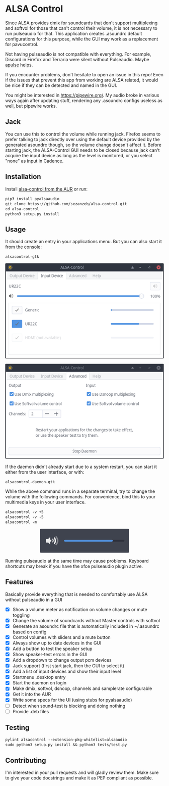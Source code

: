 # ALSA Control

Since ALSA provides dmix for soundcards that don't support multiplexing and softvol for those that can't control their volume,
it is not necessary to run pulseaudio for that. This application creates .asoundrc default configurations for this purpose,
while the GUI may work as a replacement for pavucontrol.

Not having pulseaudio is not compatible with everything. For example, Discord in Firefox and Terraria were silent without Pulseaudio.
Maybe [apulse](https://github.com/i-rinat/apulse) helps.

If you encounter problems, don't hesitate to open an issue in this repo! Even if the issues that prevent this app from working are
ALSA related, it would be nice if they can be detected and named in the GUI.

You might be interested in https://pipewire.org/. My audio broke in various ways again after updating stuff, rendering any .asoundrc
configs useless as well, but pipewire works.

## Jack

You can use this to control the volume while running jack. Firefox seems to prefer talking to
jack directly over using the default device provided by the generated asoundrc though, so the
volume change doesn't affect it. Before starting jack, the ALSA-Control GUI needs to be closed because
jack can't acquire the input device as long as the level is monitored, or you select "none" as input
in Cadence.

## Installation

Install [alsa-control from the AUR](https://aur.archlinux.org/packages/alsa-control/) or run:

```
pip3 install pyalsaaudio
git clone https://github.com/sezanzeb/alsa-control.git
cd alsa-control
python3 setup.py install
```

## Usage

It should create an entry in your applications menu. But you can also start it from the console:

```
alsacontrol-gtk
```

<p align="center">
    <img src="data/input-devices.png"/>
</p>
<p align="center">
    <img src="data/advanced.png"/>
</p>

If the daemon didn't already start due to a system restart, you can start it either from the user interface, or with:

```
alsacontrol-daemon-gtk
```

While the above command runs in a separate terminal, try to change the volume with the following commands.
For convenience, bind this to your multimedia keys in your user interface.

```
alsacontrol -v +5
alsacontrol -v -5
alsacontrol -m
```

<p align="center">
    <img src="data/notifications.png"/>
</p>

Running pulseaudio at the same time may cause problems. Keyboard shortcuts may break if you have the xfce pulseaudio plugin active.

## Features

Basically provide everything that is needed to comfortably use ALSA without pulseaudio in a GUI

- [x] Show a volume meter as notification on volume changes or mute toggling
- [x] Change the volume of soundcards without Master controls with softvol
- [x] Generate an asoundrc file that is automatically included in ~/.asoundrc based on config
- [x] Control volumes with sliders and a mute button
- [x] Always show up to date devices in the GUI
- [x] Add a button to test the speaker setup
- [x] Show speaker-test errors in the GUI
- [x] Add a dropdown to change output pcm devices
- [x] Jack support (first start jack, then the GUI to select it)
- [x] Add a list of input devices and show their input level
- [x] Startmenu .desktop entry
- [x] Start the daemon on login
- [x] Make dmix, softvol, dsnoop, channels and samplerate configurable
- [x] Get it into the AUR
- [x] Write some specs for the UI (using stubs for pyalsaaudio)
- [ ] Detect when sound-test is blocking and doing nothing
- [ ] Provide .deb files

## Testing

```
pylint alsacontrol --extension-pkg-whitelist=alsaaudio
sudo python3 setup.py install && python3 tests/test.py
```

## Contributing

I'm interested in your pull requests and will gladly review them. Make sure to give your code docstrings and make it as PEP compliant as possible.

